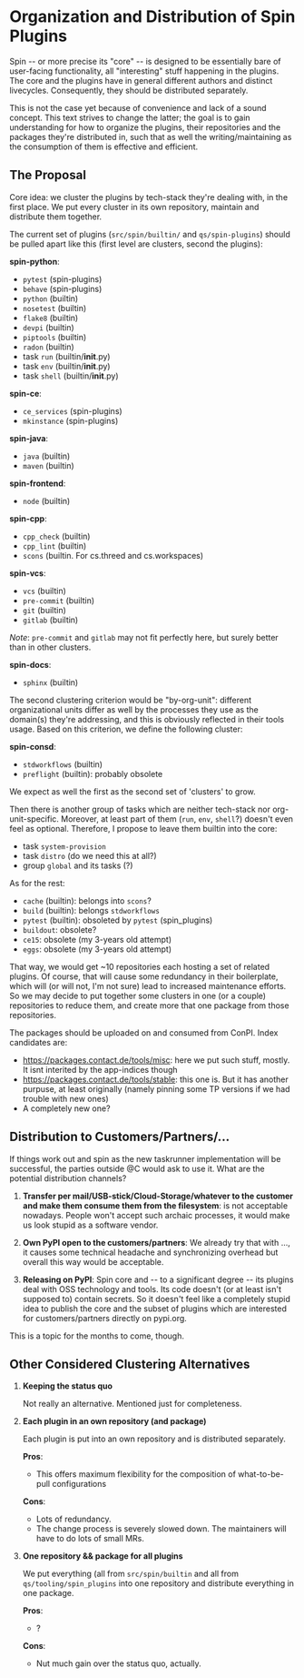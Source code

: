 # Organization and Distribution of Spin Plugins

Spin -- or more precise its "core" -- is designed to be essentially
bare of user-facing functionality, all "interesting" stuff happening
in the plugins. The core and the plugins have in general different
authors and distinct livecycles. Consequently, they should be
distributed separately.

This is not the case yet because of convenience and lack of a sound
concept. This text strives to change the latter; the goal is to gain
understanding for how to organize the plugins, their repositories and
the packages they're distributed in, such that as well the
writing/maintaining as the consumption of them is effective and
efficient.

## The Proposal

Core idea: we cluster the plugins by tech-stack they're dealing with,
in the first place. We put every cluster in its own repository,
maintain and distribute them together.

The current set of plugins (`src/spin/builtin/` and `qs/spin-plugins`)
should be pulled apart like this (first level are clusters, second
the plugins):

**spin-python**:

- `pytest` (spin-plugins)
- `behave` (spin-plugins)
- `python` (builtin)
- `nosetest` (builtin)
- `flake8` (builtin)
- `devpi` (builtin)
- `piptools` (builtin)
- `radon` (builtin)
- task `run` (builtin/**init**.py)
- task `env` (builtin/**init**.py)
- task `shell` (builtin/**init**.py)

**spin-ce**:

- `ce_services` (spin-plugins)
- `mkinstance` (spin-plugins)

**spin-java**:

- `java` (builtin)
- `maven` (builtin)

**spin-frontend**:

- `node` (builtin)

**spin-cpp**:

- `cpp_check` (builtin)
- `cpp_lint` (builtin)
- `scons` (builtin. For cs.threed and cs.workspaces)

**spin-vcs**:

- `vcs` (builtin)
- `pre-commit` (builtin)
- `git` (builtin)
- `gitlab` (builtin)

_Note_: `pre-commit` and `gitlab` may not fit perfectly here, but
surely better than in other clusters.

**spin-docs**:

- `sphinx` (builtin)

The second clustering criterion would be "by-org-unit": different
organizational units differ as well by the processes they use as the
domain(s) they're addressing, and this is obviously reflected in their
tools usage. Based on this criterion, we define the following cluster:

**spin-consd**:

- `stdworkflows` (builtin)
- `preflight` (builtin): probably obsolete

We expect as well the first as the second set of 'clusters' to grow.

Then there is another group of tasks which are neither tech-stack nor
org-unit-specific. Moreover, at least part of them (`run`, `env`,
`shell`?) doesn't even feel as optional. Therefore, I propose to leave
them builtin into the core:

- task `system-provision`
- task `distro` (do we need this at all?)
- group `global` and its tasks (?)

As for the rest:

- `cache` (builtin): belongs into `scons`?
- `build` (builtin): belongs `stdworkflows`
- `pytest` (builtin): obsoleted by `pytest` (spin_plugins)
- `buildout`: obsolete?
- `ce15`: obsolete (my 3-years old attempt)
- `eggs`: obsolete (my 3-years old attempt)

That way, we would get ~10 repositories each hosting a set of related
plugins. Of course, that will cause some redundancy in their
boilerplate, which will (or will not, I'm not sure) lead to increased
maintenance efforts. So we may decide to put together some clusters in
one (or a couple) repositories to reduce them, and create more that
one package from those repositories.

The packages should be uploaded on and consumed from ConPI. Index candidates are:

- https://packages.contact.de/tools/misc: here we put such stuff, mostly.
  It isnt interited by the app-indices though
- https://packages.contact.de/tools/stable: this one is.
  But it has another purpuse, at least originally (namely pinning some
  TP versions if we had trouble with new ones)
- A completely new one?

## Distribution to Customers/Partners/...

If things work out and spin as the new taskrunner implementation will
be successful, the parties outside @C would ask to use it. What are
the potential distribution channels?

1. **Transfer per mail/USB-stick/Cloud-Storage/whatever to the
   customer and make them consume them from the filesystem**: is not
   acceptable nowadays. People won't accept such archaic processes, it
   would make us look stupid as a software vendor.

2. **Own PyPI open to the customers/partners**: We already try that with ...,
   it causes some technical headache and synchronizing overhead but
   overall this way would be acceptable.

3. **Releasing on PyPI**: Spin core and -- to a significant degree --
   its plugins deal with OSS technology and tools. Its code doesn't (or
   at least isn't supposed to) contain secrets. So it doesn't feel like
   a completely stupid idea to publish the core and the subset of plugins
   which are interested for customers/partners directly on pypi.org.

This is a topic for the months to come, though.

## Other Considered Clustering Alternatives

1. **Keeping the status quo**

   Not really an alternative. Mentioned just for completeness.

2. **Each plugin in an own repository (and package)**

   Each plugin is put into an own repository and is distributed
   separately.

   **Pros**:

   - This offers maximum flexibility for the composition of
     what-to-be-pull configurations

   **Cons**:

   - Lots of redundancy.
   - The change process is severely slowed down. The maintainers will
     have to do lots of small MRs.

3. **One repository && package for all plugins**

   We put everything (all from `src/spin/builtin` and all from
   `qs/tooling/spin_plugins` into one repository and distribute everything
   in one package.

   **Pros**:

   - ?

   **Cons**:

   - Nut much gain over the status quo, actually.
